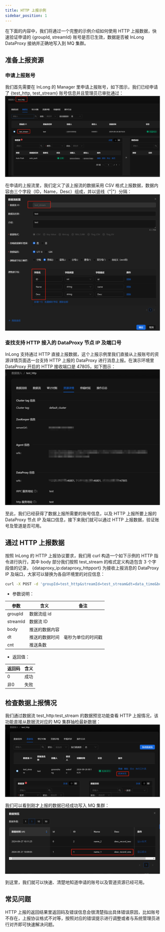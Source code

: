 ```yaml
---
title: HTTP 上报示例
sidebar_position: 1
---
```


在下面的内容中，我们将通过一个完整的示例介绍如何使用 HTTP 上报数据，快速验证申请的 {groupId, streamId} 账号是否已生效，数据是否被 InLong DataProxy 接纳并正确地写入到 MQ 集群。

## 准备上报资源
### 申请上报账号
我们首先需要在 InLong 的 Manager 里申请上报账号，如下图示，我们已经申请了 {test_http, test_stream} 账号信息并且管理员已审批通过：
![账号准备](img/http_account_cn.png)

在申请的上报流里，我们定义了该上报流的数据采用 CSV 格式上报数据，数据内容由三个字段（ID，Name，Desc）组成，并以竖线（"|"）分隔：
![数据流定义](img/http_stream_define_cn.png)

### 查找支持 HTTP 接入的 DataProxy 节点 IP 及端口号
InLong 支持通过 HTTP 直接上报数据，这个上报示例里我们直接从上报账号的资源详情页面选一台支持 HTTP 上报的 DataProxy 进行消息上报。在演示环境里 DataProxy 开启的 HTTP 接收端口是 47805，如下图示：
![DataProxy 信息](img/http_dataProxy_cn.png)

至此，我们已经获得了数据上报所需要的账号信息，以及 HTTP 上报所要上报的 DataProxy 节点 IP 及端口信息，接下来我们就可以通过 HTTP 上报数据，验证账号及管道是否可用。

## 通过 HTTP 上报数据
按照 InLong 的 HTTP 上报协议要求，我们用 curl 构造一个如下示例的 HTTP 指令进行执行，其中 body 部分我们按照 test_stream 的格式定义构造包含 3 个字段值的记录， {dataproxy_ip:dataproxy_httpport} 为接收上报消息的 DataProxy IP 及端口，大家可以替换为各自环境里的对应信息：
```bash
curl -X POST -d 'groupId=test_http&streamId=test_stream&dt=data_time&body=1|name_1|desc_record_one&cnt=1' http://{dataproxy_ip:dataproxy_httpport}/dataproxy/message
```

- 参数说明：

| 参数       | 含义       | 备注  |
|----------|----------|-----|
| groupId  | 数据流组 id  |     |
| streamId | 数据流 ID   |     |
| body     | 推送的数据内容  |     |
| dt       | 推送的数据时间  |毫秒为单位的时间戳 |
| cnt      | 推送条数     |     |

- 返回值：

| 返回码 | 含义  |
|-----|-----|
| 0   | 成功  |
| 非0  | 失败  |

## 检查数据上报情况
我们通过数据流 test_http:test_stream 的数据预览功能查看 HTTP 上报情况，该功能直接从数据流对应的 MQ 集群抽检最新数据：
![数据预览](img/http_data_preview_cn.png)

我们可以看到刚才上报的数据已经成功写入 MQ 集群：
![数据呈现](img/http_data_view_cn.png)

到这里，我们就可以快速、清楚地知道申请的账号以及管道资源已经可用。

## 常见问题
HTTP 上报的返回结果里返回码及错误信息会很清楚指出具体错误原因，比如账号不存在，上报协议格式不对等，按照对应的错误提示进行调整或者与系统管理员进行对齐即可快速解决问题。
